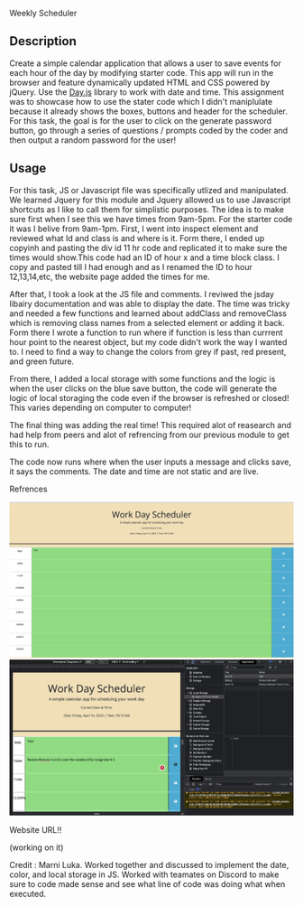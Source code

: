 Weekly Scheduler
## Description


Create a simple calendar application that allows a user to save events for each hour of the day by modifying starter code. This app will run in the browser and feature dynamically updated HTML and CSS powered by jQuery.
Use the [Day.js](https://day.js.org/en/) library to work with date and time. This assignment was to showcase how to use the stater code which I didn't maniplulate because it already shows the boxes, buttons and header for the scheduler.
For this task, the goal is for the user to click on the generate password button, go through a series of questions / prompts coded by the coder and then output a random password for the user!

## Usage

For this task, JS or Javascript file was specifically utlized and manipulated. We learned Jquery for this module and Jquery allowed us to use Javascript shortcuts as I like to call them for simplistic purposes. The idea is to make sure first when I see this we have times from 9am-5pm. For the starter code it was I belive from 9am-1pm. First, I went into inspect element and reviewed what Id and class is and where is it. Form there, I ended up copyinh and pasting the div id 11 hr code and replicated it to make sure the times would show.This code had an ID of hour x and a time block class. I copy and pasted till I had enough and as I renamed the ID to hour 12,13,14,etc, the website page added the times for me. 

After that, I took a look at the JS file and comments. I reviwed the jsday libairy documentation and was able to display the date. The time was tricky and needed a few functions and learned about addClass and removeClass which is removing class names from a selected element or adding it back. Form there I wrote a function to run where if function is less than currrent hour point to the nearest object, but my code didn't work the way I wanted to. I need to find a way to change the colors from grey if past, red present, and green future.

From there, I added a local storage with some functions and the logic is when the user clicks on the blue save button, the code will generate the logic of local storaging the code even if the browser is refreshed or closed! This varies depending on computer to computer!

The final thing was adding the real time! This required alot of reasearch and had help from peers and alot of refrencing from our previous module to get this to run. 

The code now runs where when the user inputs a message and clicks save, it says the comments. The date and time are not static and are live.


Refrences



![alt text](./Assets/Scheduler.png)
![alt.text](./Assets/Local%20Storage%20for%20Scheduler.png)



Website URL!!

(working on it)

Credit : Marni Luka. Worked together and discussed  to implement the date, color, and local storage in JS. Worked with teamates on Discord to make sure to code made sense and see what line of code was doing what when executed.

